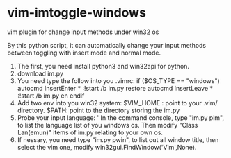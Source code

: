 # vim-imtoggle-windows
vim plugin for change input methods under win32 os

By this python script, it can automatically change your input methods between toggling with insert mode and normal mode.

1. The first, you need install python3 and win32api for python.
2. download im.py
3. You need type the follow into you .vimrc:
   if ($OS_TYPE == "windows")
	    autocmd InsertEnter * :!start /b im.py restore
	    autocmd InsertLeave * :!start /b im.py en
   endif
4. Add two env into you win32 system: 
   $VIM_HOME : point to your .vim/ directory.
   $PATH: point to the directory storing the im.py
5. Probe your input language: '
   In the command console, type "im.py pim", to list the language list of you windows os. 
   Then modify "Class Lan(emun)" items of    im.py relating to your own os.
6. If nessary, you need type "im.py pwin", to list out all window title, 
   then select the vim one, modify win32gui.FindWindow('Vim',None).
